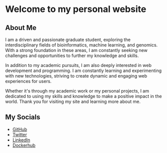 # Welcome to my personal website

## About Me

I am a driven and passionate graduate student, exploring the interdisciplinary fields of bioinformatics, machine learning, and genomics. With a strong foundation in these areas, I am constantly seeking new challenges and opportunities to further my knowledge and skills.

In addition to my academic pursuits, I am also deeply interested in web development and programming. I am constantly learning and experimenting with new technologies, striving to create dynamic and engaging web experiences for users.

Whether it's through my academic work or my personal projects, I am dedicated to using my skills and knowledge to make a positive impact in the world. Thank you for visiting my site and learning more about me.

## My Socials

- [GitHub](https://github.com/nleroy917)
- [Twitter](https://twitter.com/nathanjleroy)
- [LinkedIn](https://www.linkedin.com/in/nathanjleroy/)
- [Dockerhub](https://hub.docker.com/u/nleroy917)

